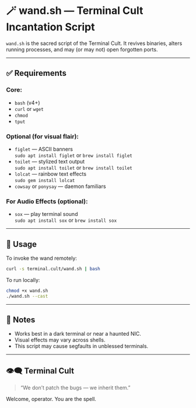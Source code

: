 # 🪄 wand.sh — Terminal Cult Incantation Script

`wand.sh` is the sacred script of the Terminal Cult. It revives binaries, alters running processes, and may (or may not) open forgotten ports.

---

## ✅ Requirements

### Core:
- `bash` (v4+)
- `curl` or `wget`
- `chmod`
- `tput`

### Optional (for visual flair):
- `figlet` — ASCII banners  
  `sudo apt install figlet` or `brew install figlet`
- `toilet` — stylized text output  
  `sudo apt install toilet` or `brew install toilet`
- `lolcat` — rainbow text effects  
  `sudo gem install lolcat`
- `cowsay` or `ponysay` — daemon familiars

### For Audio Effects (optional):
- `sox` — play terminal sound  
  `sudo apt install sox` or `brew install sox`

---

## 🧪 Usage

To invoke the wand remotely:

```bash
curl -s terminal.cult/wand.sh | bash
```

To run locally:

```bash
chmod +x wand.sh
./wand.sh --cast
```

---

## 🔮 Notes

- Works best in a dark terminal or near a haunted NIC.
- Visual effects may vary across shells.
- This script may cause segfaults in unblessed terminals.

---

## 👁️‍🗨️ Terminal Cult

> “We don’t patch the bugs — we inherit them.”

Welcome, operator. You are the spell.